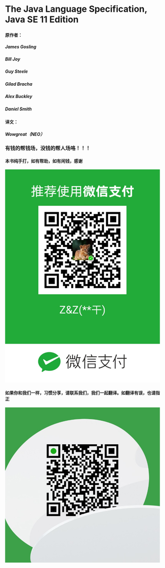 # The Java Language Specification, Java SE 11 Edition
###
#### 原作者：
##### James Gosling
##### Bill Joy
##### Guy Steele
##### Gilad Bracha
##### Alex Buckley
##### Daniel Smith
###
#### 译文：
##### Wowgreat（NEO）


### 有钱的帮钱场，没钱的帮人场咯！！！

#### 本书纯手打，如有帮助，如有闲钱，感谢
![](https://github.com/Wowgreat/TheJavaLanguageSpecificationChinese/blob/master/wx.jpg)

#### 如果你和我们一样，习惯分享，请联系我们，我们一起翻译。如翻译有误，也请指正
![](https://github.com/Wowgreat/TheJavaLanguageSpecificationChinese/blob/master/wx2.jpg)